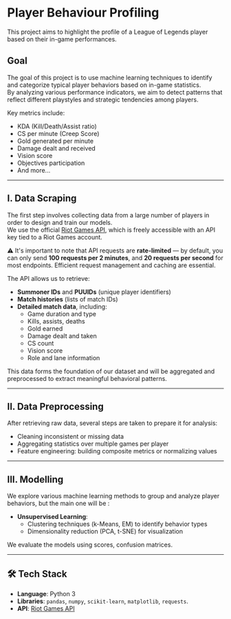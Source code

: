 # Player Behaviour Profiling

This project aims to highlight the profile of a League of Legends player based on their in-game performances.

## Goal

The goal of this project is to use machine learning techniques to identify and categorize typical player behaviors based on in-game statistics.  
By analyzing various performance indicators, we aim to detect patterns that reflect different playstyles and strategic tendencies among players.

Key metrics include:
- KDA (Kill/Death/Assist ratio)  
- CS per minute (Creep Score)  
- Gold generated per minute  
- Damage dealt and received  
- Vision score  
- Objectives participation  
- And more...

---

## I. Data Scraping

The first step involves collecting data from a large number of players in order to design and train our models.  
We use the official [Riot Games API](https://developer.riotgames.com/apis), which is freely accessible with an API key tied to a Riot Games account.

⚠️ It's important to note that API requests are **rate-limited** — by default, you can only send **100 requests per 2 minutes**, and **20 requests per second** for most endpoints. Efficient request management and caching are essential.

The API allows us to retrieve:
- **Summoner IDs** and **PUUIDs** (unique player identifiers)  
- **Match histories** (lists of match IDs)  
- **Detailed match data**, including:
  - Game duration and type  
  - Kills, assists, deaths  
  - Gold earned  
  - Damage dealt and taken  
  - CS count  
  - Vision score  
  - Role and lane information  

This data forms the foundation of our dataset and will be aggregated and preprocessed to extract meaningful behavioral patterns.

---

## II. Data Preprocessing

After retrieving raw data, several steps are taken to prepare it for analysis:

- Cleaning inconsistent or missing data  
- Aggregating statistics over multiple games per player  
- Feature engineering: building composite metrics or normalizing values  

---

## III. Modelling

We explore various machine learning methods to group and analyze player behaviors, but the main one will be :

- **Unsupervised Learning**:  
  - Clustering techniques (k-Means, EM) to identify behavior types  
  - Dimensionality reduction (PCA, t-SNE) for visualization

We evaluate the models using scores, confusion matrices.

---

## 🛠️ Tech Stack

- **Language**: Python 3  
- **Libraries**: `pandas`, `numpy`, `scikit-learn`, `matplotlib`, `requests`.  
- **API**: [Riot Games API](https://developer.riotgames.com/apis)  
